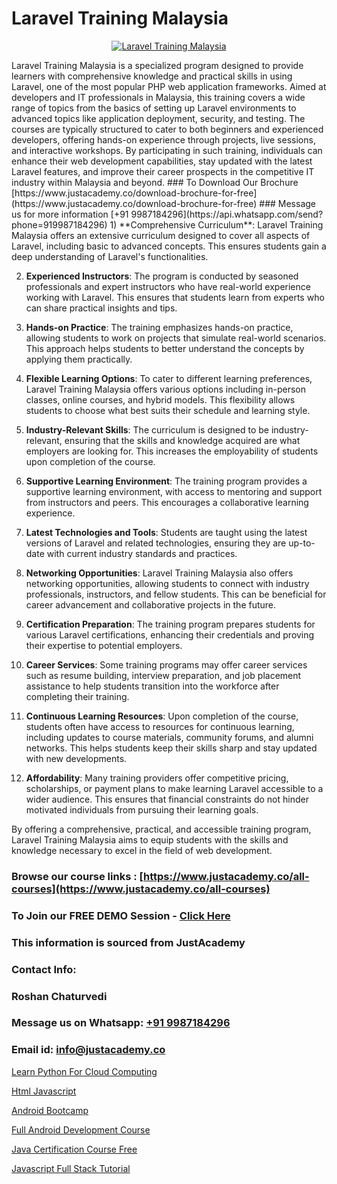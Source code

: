 # Laravel Training Malaysia

<p align="center">
  <a href="https://justacademy.co/storage2/course_image/1676637388_course_image.webp">
    <img src="https://justacademy.co/course-detail/laravel-training" alt="Laravel Training Malaysia">
  </a>
</p>
Laravel Training Malaysia is a specialized program designed to provide learners with comprehensive knowledge and practical skills in using Laravel, one of the most popular PHP web application frameworks. Aimed at developers and IT professionals in Malaysia, this training covers a wide range of topics from the basics of setting up Laravel environments to advanced topics like application deployment, security, and testing. The courses are typically structured to cater to both beginners and experienced developers, offering hands-on experience through projects, live sessions, and interactive workshops. By participating in such training, individuals can enhance their web development capabilities, stay updated with the latest Laravel features, and improve their career prospects in the competitive IT industry within Malaysia and beyond.
### To Download Our Brochure [https://www.justacademy.co/download-brochure-for-free](https://www.justacademy.co/download-brochure-for-free)
### Message us for more information [+91 9987184296](https://api.whatsapp.com/send?phone=919987184296)
1) **Comprehensive Curriculum**: Laravel Training Malaysia offers an extensive curriculum designed to cover all aspects of Laravel, including basic to advanced concepts. This ensures students gain a deep understanding of Laravel's functionalities.

2) **Experienced Instructors**: The program is conducted by seasoned professionals and expert instructors who have real-world experience working with Laravel. This ensures that students learn from experts who can share practical insights and tips.

3) **Hands-on Practice**: The training emphasizes hands-on practice, allowing students to work on projects that simulate real-world scenarios. This approach helps students to better understand the concepts by applying them practically.

4) **Flexible Learning Options**: To cater to different learning preferences, Laravel Training Malaysia offers various options including in-person classes, online courses, and hybrid models. This flexibility allows students to choose what best suits their schedule and learning style.

5) **Industry-Relevant Skills**: The curriculum is designed to be industry-relevant, ensuring that the skills and knowledge acquired are what employers are looking for. This increases the employability of students upon completion of the course.

6) **Supportive Learning Environment**: The training program provides a supportive learning environment, with access to mentoring and support from instructors and peers. This encourages a collaborative learning experience.

7) **Latest Technologies and Tools**: Students are taught using the latest versions of Laravel and related technologies, ensuring they are up-to-date with current industry standards and practices.

8) **Networking Opportunities**: Laravel Training Malaysia also offers networking opportunities, allowing students to connect with industry professionals, instructors, and fellow students. This can be beneficial for career advancement and collaborative projects in the future.

9) **Certification Preparation**: The training program prepares students for various Laravel certifications, enhancing their credentials and proving their expertise to potential employers.

10) **Career Services**: Some training programs may offer career services such as resume building, interview preparation, and job placement assistance to help students transition into the workforce after completing their training.

11) **Continuous Learning Resources**: Upon completion of the course, students often have access to resources for continuous learning, including updates to course materials, community forums, and alumni networks. This helps students keep their skills sharp and stay updated with new developments.

12) **Affordability**: Many training providers offer competitive pricing, scholarships, or payment plans to make learning Laravel accessible to a wider audience. This ensures that financial constraints do not hinder motivated individuals from pursuing their learning goals.

By offering a comprehensive, practical, and accessible training program, Laravel Training Malaysia aims to equip students with the skills and knowledge necessary to excel in the field of web development.

### Browse our course links : [https://www.justacademy.co/all-courses](https://www.justacademy.co/all-courses) 
### To Join our FREE DEMO Session - [Click Here](https://www.justacademy.co/register-for-course-demo)


### This information is sourced from JustAcademy
### Contact Info:
### Roshan Chaturvedi
### Message us on Whatsapp: [+91 9987184296](https://api.whatsapp.com/send?phone=919987184296)
### Email id: [info@justacademy.co](mailto:info@justacademy.co)
                
[Learn Python For Cloud Computing](https://www.linkedin.com/pulse/learn-python-cloud-computing-justacademy-hyderabad-2fwjc?trackingId=UgFTygT3GQsFM2VQtMv1Ww%3D%3D&lipi=urn%3Ali%3Apage%3Ad_flagship3_company_admin%3BGwbGgk3HRUy%2BuyASxv15%2BQ%3D%3D)

[Html Javascript](https://www.linkedin.com/pulse/html-javascript-justacademy-pune-91cmc?trackingId=i1py2%2FldQZLQSF93oo5PQA%3D%3D&lipi=urn%3Ali%3Apage%3Ad_flagship3_company_admin%3BXS20KxDuR2OiZGdryJTcxQ%3D%3D)

[Android Bootcamp](https://medium.com/@pzade254/android-bootcamp-153a648af191)

[Full Android Development Course](https://medium.com/@mistersumit961/full-android-development-course-884f7e91e36d)

[Java Certification Course Free](https://justacademyin.github.io/justacademy/java-certification-course-free)

[Javascript Full Stack Tutorial](https://justacademyin.github.io/Articles/Javascript-Full-Stack-Tutorial)

